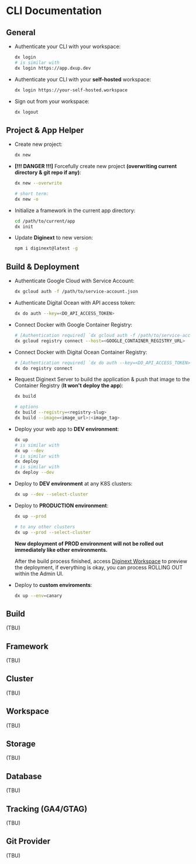 # CLI Documentation

## General

- Authenticate your CLI with your workspace:

    ```bash
    dx login
    # is similar with
    dx login https://app.dxup.dev
    ```

- Authenticate your CLI with your **self-hosted** workspace:

    ```bash
    dx login https://your-self-hosted.workspace
    ```

- Sign out from your workspace:

    ```bash
    dx logout
    ```

## Project & App Helper

-   Create new project:

    ```bash
    dx new
    ```

-   **[!!! DANGER !!!]** Forcefully create new project **(overwriting current directory & git repo if any)**:

    ```bash
    dx new --overwrite

    # short term:
    dx new -o
    ```

-   Initialize a framework in the current app directory:

    ```bash
    cd /path/to/current/app
    dx init
    ```

-   Update **Diginext** to new version:

    ```bash
    npm i diginext@latest -g
    ```

## Build & Deployment

-   Authenticate Google Cloud with Service Account:

    ```bash
    dx gcloud auth -f /path/to/service-account.json
    ```

-   Authenticate Digital Ocean with API access token:

    ```bash
    dx do auth --key=<DO_API_ACCESS_TOKEN>
    ```

-   Connect Docker with Google Container Registry:

    ```bash
    # [Authentication required] `dx gcloud auth -f /path/to/service-account.json`
    dx gcloud registry connect --host=<GOOGLE_CONTAINER_REGISTRY_URL>
    ```

-   Connect Docker with Digital Ocean Container Registry:

    ```bash
    # [Authentication required] `dx do auth --key=<DO_API_ACCESS_TOKEN>`
    dx do registry connect
    ```

-   Request Diginext Server to build the application & push that image to the Container Registry (**It won't deploy the app**):

    ```bash
    dx build

    # options
    dx build --registry=<registry-slug>
    dx build --image=<image_url>:<image_tag>
    ```

-   Deploy your web app to **DEV environment**:

    ```bash
    dx up
    # is similar with
    dx up --dev
    # is similar with
    dx deploy
    # is similar with
    dx deploy --dev
    ```

-   Deploy to **DEV environment** at any K8S clusters:

    ```bash
    dx up --dev --select-cluster
    ```

-   Deploy to **PRODUCTION environment**:

    ```bash
    dx up --prod

    # to any other clusters
    dx up --prod --select-cluster
    ```

    **New deployment of PROD environment will not be rolled out immediately like other environments.**

    After the build process finished, access [Diginext Workspace](https://app.dxup.dev) to preview the deployment, if everything is okay, you can process ROLLING OUT within the Admin UI.

-   Deploy to **custom enviroments**:

    ```bash
    dx up --env=canary
    ```

## Build

(TBU)

## Framework

(TBU)

## Cluster

(TBU)

## Workspace

(TBU)

## Storage

(TBU)

## Database

(TBU)

## Tracking (GA4/GTAG)

(TBU)

## Git Provider

(TBU)
